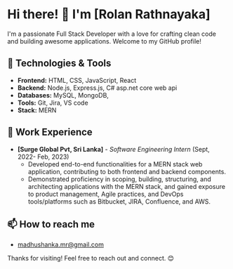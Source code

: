 # Hi there! 👋 I'm [Rolan Rathnayaka]

I'm a passionate Full Stack Developer with a love for crafting clean code and building awesome applications. Welcome to my GitHub profile!

## 🔧 Technologies & Tools
- **Frontend:** HTML, CSS, JavaScript, React
- **Backend:** Node.js, Express.js, C# asp.net core web api
- **Databases:** MySQL, MongoDB,
- **Tools:** Git, Jira, VS code
- **Stack:** MERN

## 💼 Work Experience
- **[Surge Global Pvt, Sri Lanka]** - *Software Engineering Intern* (Sept, 2022- Feb, 2023)
  - Developed end-to-end functionalities for a MERN stack web application, contributing to both frontend and backend components.
  - Demonstrated proficiency in scoping, building, structuring, and architecting applications with the MERN stack, and gained exposure to product management,
    Agile practices, and DevOps tools/platforms such as Bitbucket, JIRA, Confluence, and AWS.


## 📫 How to reach me 
  - madhushanka.mr@gmail.com
  
Thanks for visiting! Feel free to reach out and connect. 😊

